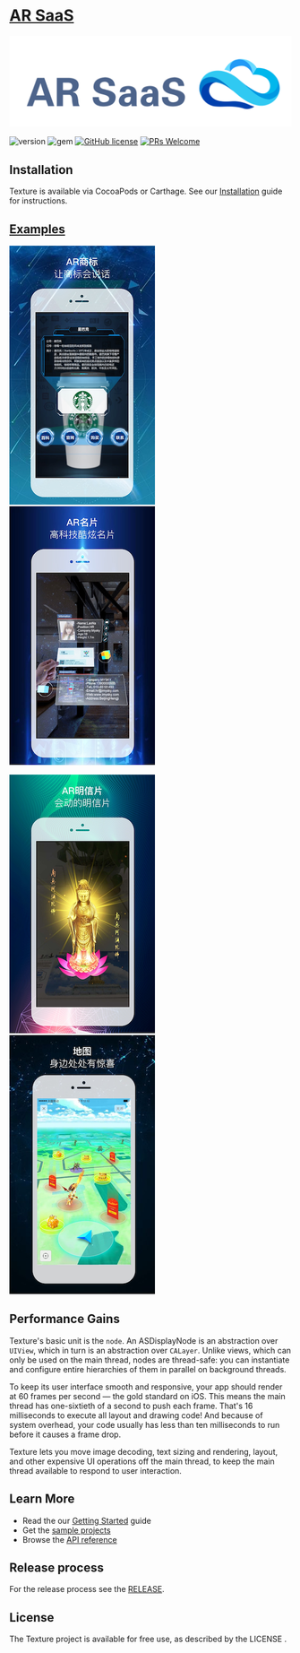 # [AR SaaS](https://ar.imysky.com/) 

![AR SaaS](https://github.com/AR-iMySky/ar-saas/blob/master/docs/images/logo.png)

![version](https://img.shields.io/badge/version-1.5.3-blue.svg?maxAge=2592000) ![gem](https://img.shields.io/badge/gem-2.2.0-blue.svg?maxAge=2592000) [![GitHub license](https://img.shields.io/badge/license-MIT-blue.svg)](https://github.com/facebook/react/blob/master/LICENSE) [![PRs Welcome](https://img.shields.io/badge/PRs-welcome-brightgreen.svg)](https://ar.imysky.com/)

## Installation

Texture is available via CocoaPods or Carthage. See our [Installation](http://texturegroup.org/docs/installation.html) guide for instructions.

## [Examples](https://itunes.apple.com/cn/app/id1105364011?mt=8) 

![image](docs/images/ar_example_01.png)    ![image](docs/images/ar_example_02.png)

![image](docs/images/ar_example_03.png)    ![image](docs/images/ar_example_04.png)


## Performance Gains

Texture's basic unit is the `node`. An ASDisplayNode is an abstraction over `UIView`, which in turn is an abstraction over `CALayer`. Unlike views, which can only be used on the main thread, nodes are thread-safe: you can instantiate and configure entire hierarchies of them in parallel on background threads.

To keep its user interface smooth and responsive, your app should render at 60 frames per second — the gold standard on iOS. This means the main thread has one-sixtieth of a second to push each frame. That's 16 milliseconds to execute all layout and drawing code! And because of system overhead, your code usually has less than ten milliseconds to run before it causes a frame drop.

Texture lets you move image decoding, text sizing and rendering, layout, and other expensive UI operations off the main thread, to keep the main thread available to respond to user interaction.

## Learn More

* Read the our [Getting Started](http://texturegroup.org/docs/getting-started.html) guide
* Get the [sample projects](https://github.com/texturegroup/texture/tree/master/examples)
* Browse the [API reference](http://texturegroup.org/appledocs.html)

## Release process

For the release process see the [RELEASE](https://ar.imysky.com).

## License

The Texture project is available for free use, as described by the LICENSE .

